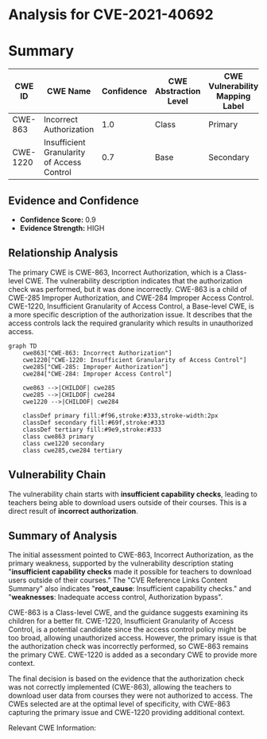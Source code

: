 # Analysis for CVE-2021-40692

# Summary
| CWE ID | CWE Name | Confidence | CWE Abstraction Level | CWE Vulnerability Mapping Label | CWE-Vulnerability Mapping Notes |
|---|---|---|---|---|---|
| CWE-863 | Incorrect Authorization | 1.0 | Class | Primary | Allowed-with-Review |
| CWE-1220 | Insufficient Granularity of Access Control | 0.7 | Base | Secondary | Allowed |

## Evidence and Confidence

*   **Confidence Score:** 0.9
*   **Evidence Strength:** HIGH

## Relationship Analysis
The primary CWE is CWE-863, Incorrect Authorization, which is a Class-level CWE. The vulnerability description indicates that the authorization check was performed, but it was done incorrectly. CWE-863 is a child of CWE-285 Improper Authorization, and CWE-284 Improper Access Control. CWE-1220, Insufficient Granularity of Access Control, a Base-level CWE, is a more specific description of the authorization issue. It describes that the access controls lack the required granularity which results in unauthorized access.

```mermaid
graph TD
    cwe863["CWE-863: Incorrect Authorization"]
    cwe1220["CWE-1220: Insufficient Granularity of Access Control"]
    cwe285["CWE-285: Improper Authorization"]
    cwe284["CWE-284: Improper Access Control"]

    cwe863 -->|CHILDOF| cwe285
    cwe285 -->|CHILDOF| cwe284
    cwe1220 -->|CHILDOF| cwe284

    classDef primary fill:#f96,stroke:#333,stroke-width:2px
    classDef secondary fill:#69f,stroke:#333
    classDef tertiary fill:#9e9,stroke:#333
    class cwe863 primary
    class cwe1220 secondary
    class cwe285,cwe284 tertiary
```

## Vulnerability Chain
The vulnerability chain starts with **insufficient capability checks**, leading to teachers being able to download users outside of their courses. This is a direct result of **incorrect authorization**.

## Summary of Analysis
The initial assessment pointed to CWE-863, Incorrect Authorization, as the primary weakness, supported by the vulnerability description stating "**insufficient capability checks** made it possible for teachers to download users outside of their courses." The "CVE Reference Links Content Summary" also indicates "**root_cause**: Insufficient capability checks." and "**weaknesses**: Inadequate access control, Authorization bypass".

CWE-863 is a Class-level CWE, and the guidance suggests examining its children for a better fit. CWE-1220, Insufficient Granularity of Access Control, is a potential candidate since the access control policy might be too broad, allowing unauthorized access. However, the primary issue is that the authorization check was incorrectly performed, so CWE-863 remains the primary CWE. CWE-1220 is added as a secondary CWE to provide more context.

The final decision is based on the evidence that the authorization check was not correctly implemented (CWE-863), allowing the teachers to download user data from courses they were not authorized to access.
The CWEs selected are at the optimal level of specificity, with CWE-863 capturing the primary issue and CWE-1220 providing additional context.

Relevant CWE Information: